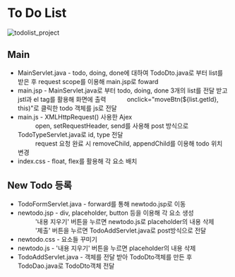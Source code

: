 # To Do List
![todolist_project](https://user-images.githubusercontent.com/63232876/119270137-32b65c80-bc36-11eb-883b-959a93cf7df4.png)
## Main
  * MainServlet.java - todo, doing, done에 대하여 TodoDto.java로 부터 list를 받은 후 request scope를 이용해 main.jsp로 foward
  * main.jsp - MainServlet.java로 부터 todo, doing, done 3개의 list를 전달 받고 jstl과 el tag를 활용해 화면에 출력
    &nbsp;&nbsp;&nbsp;&nbsp;&nbsp;&nbsp;&nbsp;&nbsp;&nbsp;&nbsp;&nbsp;onclick="moveBtn(${list.getId}, this)"로 클릭한 todo 객체를 js로 전달
  * main.js - XMLHttpRequest() 사용한 Ajex<br>
    &nbsp;&nbsp;&nbsp;&nbsp;&nbsp;&nbsp;&nbsp;&nbsp;&nbsp;&nbsp;open, setRequestHeader, send를 사용해 post 방식으로 TodoTypeServlet.java로 id, type 전달<br>
    &nbsp;&nbsp;&nbsp;&nbsp;&nbsp;&nbsp;&nbsp;&nbsp;&nbsp;&nbsp;request 요청 완료 시 removeChild, appendChild를 이용해 todo 위치 변경
  * index.css - float, flex를 활용해 각 요소 배치

## New Todo 등록
  * TodoFormServlet.java - forward를 통해 newtodo.jsp로 이동
  * newtodo.jsp - div, placeholder, button 등을 이용해 각 요소 생성<br>
  &nbsp;&nbsp;&nbsp;&nbsp;&nbsp;&nbsp;&nbsp;&nbsp;&nbsp;&nbsp;'내용 지우기' 버튼을 누르면 newtodo.js로 placeholder의 내용 삭제<br>
  &nbsp;&nbsp;&nbsp;&nbsp;&nbsp;&nbsp;&nbsp;&nbsp;&nbsp;&nbsp;'제출' 버튼을 누르면 TodoAddServlet.java로 post방식으로 전달
  * newtodo.css - 요소들 꾸미기
  * newtodo.js - '내용 지우기' 버튼을 누르면 placeholder의 내용 삭제
  * TodoAddServlet.java - 객체를 전달 받아 TodoDto객체를 만든 후 TodoDao.java로 TodoDto객체 전달
